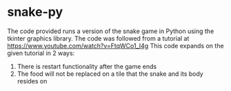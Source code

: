 # snake-py
The code provided runs a version of the snake game in Python using the tkinter graphics library.
The code was followed from a tutorial at https://www.youtube.com/watch?v=FtqWCo1_I4g
This code expands on the given tutorial in 2 ways:
1. There is restart functionality after the game ends
2. The food will not be replaced on a tile that the snake and its body resides on
